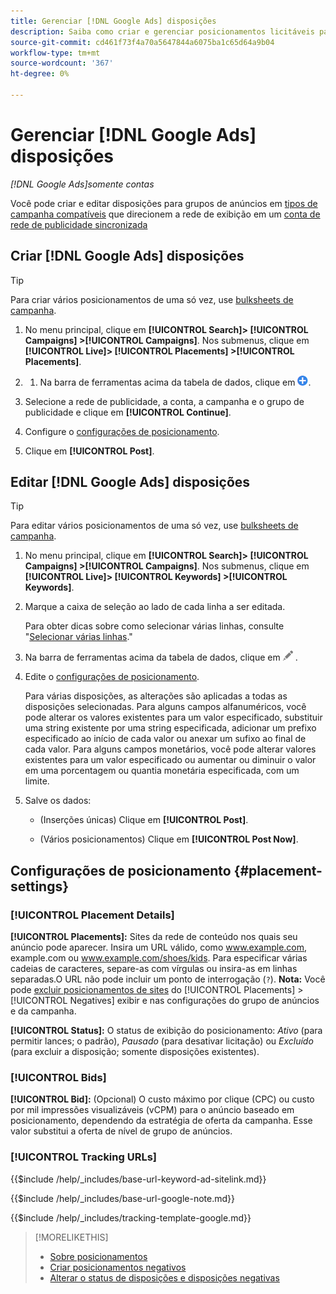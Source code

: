 ```yaml
---
title: Gerenciar [!DNL Google Ads] disposições
description: Saiba como criar e gerenciar posicionamentos licitáveis para [!DNL Google Ads] grupos de publicidade.
source-git-commit: cd461f73f4a70a5647844a6075ba1c65d64a9b04
workflow-type: tm+mt
source-wordcount: '367'
ht-degree: 0%

---
```


# Gerenciar [!DNL Google Ads] disposições

*[!DNL Google Ads]somente contas*

Você pode criar e editar disposições para grupos de anúncios em [tipos de campanha compatíveis](/help/search-social-commerce/introduction/supported-inventory.md) que direcionem a rede de exibição em um [conta de rede de publicidade sincronizada](/help/search-social-commerce/campaign-management/accounts/ad-network-account-about.md)

## Criar [!DNL Google Ads] disposições

>[!TIP]
>
>Para criar vários posicionamentos de uma só vez, use [bulksheets de campanha](/help/search-social-commerce/campaign-management/bulksheets/bulksheet-about.md).

1. No menu principal, clique em **[!UICONTROL Search]> [!UICONTROL Campaigns] >[!UICONTROL Campaigns]**. Nos submenus, clique em **[!UICONTROL Live]> [!UICONTROL Placements] >[!UICONTROL Placements]**.

1. 
   1. Na barra de ferramentas acima da tabela de dados, clique em ![Criar](/help/search-social-commerce/assets/add.png "Criar").

1. Selecione a rede de publicidade, a conta, a campanha e o grupo de publicidade e clique em **[!UICONTROL Continue]**.

1. Configure o [configurações de posicionamento](#placement-settings).

1. Clique em **[!UICONTROL Post]**.

## Editar [!DNL Google Ads] disposições

>[!TIP]
>
>Para editar vários posicionamentos de uma só vez, use [bulksheets de campanha](/help/search-social-commerce/campaign-management/bulksheets/bulksheet-about.md).

1. No menu principal, clique em **[!UICONTROL Search]> [!UICONTROL Campaigns] >[!UICONTROL Campaigns]**. Nos submenus, clique em **[!UICONTROL Live]> [!UICONTROL Keywords] >[!UICONTROL Keywords]**.

1. Marque a caixa de seleção ao lado de cada linha a ser editada.

   Para obter dicas sobre como selecionar várias linhas, consulte &quot;[Selecionar várias linhas](/help/search-social-commerce/common-tasks/navigation-editing-selection/multiple-rows-select.md).&quot;

1. Na barra de ferramentas acima da tabela de dados, clique em ![Editar](/help/search-social-commerce/assets/edit.png "Editar") .

1. Edite o [configurações de posicionamento](#placement-settings).

   Para várias disposições, as alterações são aplicadas a todas as disposições selecionadas. Para alguns campos alfanuméricos, você pode alterar os valores existentes para um valor especificado, substituir uma string existente por uma string especificada, adicionar um prefixo especificado ao início de cada valor ou anexar um sufixo ao final de cada valor. Para alguns campos monetários, você pode alterar valores existentes para um valor especificado ou aumentar ou diminuir o valor em uma porcentagem ou quantia monetária especificada, com um limite.

1. Salve os dados:

   * (Inserções únicas) Clique em **[!UICONTROL Post]**.

   * (Vários posicionamentos) Clique em **[!UICONTROL Post Now]**.

## Configurações de posicionamento {#placement-settings}

### [!UICONTROL Placement Details]

**[!UICONTROL Placements]:** Sites da rede de conteúdo nos quais seu anúncio pode aparecer. Insira um URL válido, como www.example.com, example.com ou www.example.com/shoes/kids. Para especificar várias cadeias de caracteres, separe-as com vírgulas ou insira-as em linhas separadas.O URL não pode incluir um ponto de interrogação (`?`). **Nota:** Você pode [excluir posicionamentos de sites](placement-negative-create.md) do [!UICONTROL Placements] > [!UICONTROL Negatives] exibir e nas configurações do grupo de anúncios e da campanha.

**[!UICONTROL Status]:** O status de exibição do posicionamento: *Ativo* (para permitir lances; o padrão), *Pausado* (para desativar licitação) ou *Excluído* (para excluir a disposição; somente disposições existentes).

### [!UICONTROL Bids]

**[!UICONTROL Bid]:** (Opcional) O custo máximo por clique (CPC) ou custo por mil impressões visualizáveis (vCPM) para o anúncio baseado em posicionamento, dependendo da estratégia de oferta da campanha. Esse valor substitui a oferta de nível de grupo de anúncios.

<!-- If the placement is in a standard optimized portfolio, then the specified bid is applied for one day. Afterward, the optimization capability places bids according to its own calculations. -->

### [!UICONTROL Tracking URLs]

<!-- **[!UICONTROL Base URL]:** -->

{{$include /help/_includes/base-url-keyword-ad-sitelink.md}}

<!-- note -->

{{$include /help/_includes/base-url-google-note.md}}

<!-- **[!UICONTROL Tracking Template]:** -->

{{$include /help/_includes/tracking-template-google.md}}

>[!MORELIKETHIS]
>
>* [Sobre posicionamentos](placement-about.md)
>* [Criar posicionamentos negativos](placement-negative-create.md)
>* [Alterar o status de disposições e disposições negativas](placement-status-edit.md)

